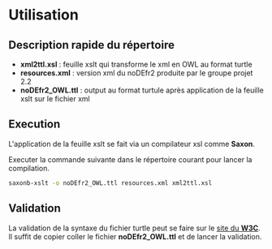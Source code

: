 # Utilisation

## Description rapide du répertoire

- **xml2ttl.xsl** : feuille xslt qui transforme le xml en OWL au format turtle
- **resources.xml** : version xml du noDEfr2 produite par le groupe projet 2.2
- **noDEfr2_OWL.ttl** : output au format turtule après application de la feuille xslt sur le fichier xml

## Execution

L'application de la feuille xslt se fait via un compilateur xsl comme **Saxon**.

Executer la commande suivante dans le répertoire courant pour lancer la compilation.

```bash
saxonb-xslt -o noDEfr2_OWL.ttl resources.xml xml2ttl.xsl
```

## Validation

La validation de la syntaxe du fichier turtle peut se faire sur le [site du **W3C**](https://www.w3.org/2015/03/ShExValidata/). Il suffit de copier coller le fichier **noDEfr2_OWL.ttl** et de lancer la validation.

